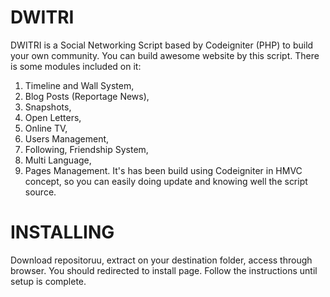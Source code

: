 # DWITRI
DWITRI is a Social Networking Script based by Codeigniter (PHP) to build your own community. You can build awesome website by this script. There is some modules included on it:
1. Timeline and Wall System,
2. Blog Posts (Reportage News),
3. Snapshots,
4. Open Letters,
5. Online TV,
6. Users Management,
7. Following, Friendship System,
8. Multi Language,
9. Pages Management.
It's has been build using Codeigniter in HMVC concept, so you can easily doing update and knowing well the script source.

# INSTALLING
Download repositoruu, extract on your destination folder, access through browser. You should redirected to install page. Follow the instructions until setup is complete.
